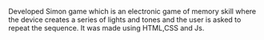 Developed Simon game which is an electronic game of memory skill where the device creates a series of lights and tones and the user is asked to repeat the sequence. It was made using HTML,CSS and Js.
